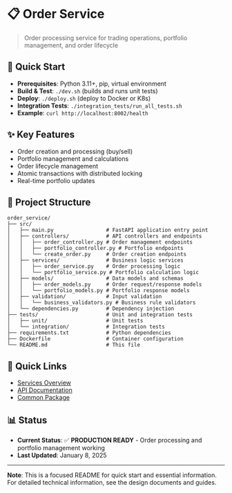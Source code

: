 # 📋 Order Service

> Order processing service for trading operations, portfolio management, and order lifecycle

## 🚀 Quick Start
- **Prerequisites**: Python 3.11+, pip, virtual environment
- **Build & Test**: `./dev.sh` (builds and runs unit tests)
- **Deploy**: `./deploy.sh` (deploy to Docker or K8s)
- **Integration Tests**: `./integration_tests/run_all_tests.sh`
- **Example**: `curl http://localhost:8002/health`

## ✨ Key Features
- Order creation and processing (buy/sell)
- Portfolio management and calculations
- Order lifecycle management
- Atomic transactions with distributed locking
- Real-time portfolio updates

## 📁 Project Structure
```
order_service/
├── src/
│   ├── main.py                 # FastAPI application entry point
│   ├── controllers/            # API controllers and endpoints
│   │   ├── order_controller.py # Order management endpoints
│   │   ├── portfolio_controller.py # Portfolio endpoints
│   │   └── create_order.py     # Order creation endpoints
│   ├── services/               # Business logic services
│   │   ├── order_service.py    # Order processing logic
│   │   └── portfolio_service.py # Portfolio calculation logic
│   ├── models/                 # Data models and schemas
│   │   ├── order_models.py     # Order request/response models
│   │   └── portfolio_models.py # Portfolio response models
│   ├── validation/             # Input validation
│   │   └── business_validators.py # Business rule validators
│   └── dependencies.py         # Dependency injection
├── tests/                      # Unit and integration tests
│   ├── unit/                   # Unit tests
│   └── integration/            # Integration tests
├── requirements.txt            # Python dependencies
├── Dockerfile                  # Container configuration
└── README.md                   # This file
```

## 🔗 Quick Links
- [Services Overview](../README.md)
- [API Documentation](http://localhost:8002/docs)
- [Common Package](../common/README.md)

## 📊 Status
- **Current Status**: ✅ **PRODUCTION READY** - Order processing and portfolio management working
- **Last Updated**: January 8, 2025

---

**Note**: This is a focused README for quick start and essential information. For detailed technical information, see the design documents and guides.